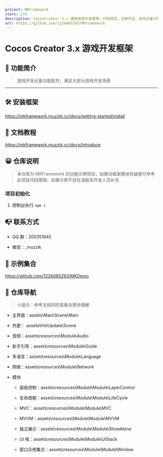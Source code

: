 ```yaml
---
project: MKFramework
stars: 274
description: CocosCreator 3.x 通用游戏开发框架，代码规范，注释齐全，游戏必备功能配齐
url: https://github.com/1226085293/MKFramework
---
```


Cocos Creator 3.x 游戏开发框架
========================

📣 功能简介
-------

> 游戏开发必备功能配齐，满足大部分游戏开发场景

* * *

🛠️ 安装框架
--------

https://mkframework.muzzik.cc/docs/getting-started/install

📗 文档教程
-------

https://mkframework.muzzik.cc/docs/introduce

😀 仓库说明
-------

> 本仓库为 MKFramework 的功能示例项目，如果对框架模块有疑惑可参考此项目代码使用，如果示例不存在请联系开发人员补充

### 项目初始化

1.  控制台执行 `npm i`

📭 联系方式
-------

-   QQ 群：200351945
    
-   微信：\_muzzik
    

🧩 示例集合
-------

https://github.com/1226085293/MKDemo

🚩 仓库导航
-------

> 小提示：参考文档同时查看会更快理解

-   主界面：assets\\Main\\Scene\\Main
    
-   热更： assets\\HotUpdate\\Scene
    
-   音频：assets\\resources\\Module\\Audio
    
-   新手引导：assets\\resources\\Module\\Guide
    
-   多语言：assets\\resources\\Module\\Language
    
-   网络：assets\\resources\\Module\\Network
    
-   模块
    
    -   层级控制：assets\\resources\\Module\\Module\\LayerControl
        
    -   生命周期：assets\\resources\\Module\\Module\\LifeCycle
        
    -   MVC：assets\\resources\\Module\\Module\\MVC
        
    -   MVVM：assets\\resources\\Module\\Module\\MVVM
        
    -   独立展示：assets\\resources\\Module\\Module\\ShowAlone
        
    -   UI 栈：assets\\resources\\Module\\Module\\UIStack
        
    -   窗口示例集合：assets\\resources\\Module\\Module\\Window
